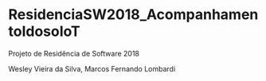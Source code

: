 # ResidenciaSW2018_AcompanhamentoIdosoIoT
Projeto de Residência de Software 2018

Wesley Vieira da Silva, Marcos Fernando Lombardi
